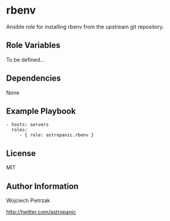 rbenv
========

Ansible role for installing rbenv from the upstream git repository.

Role Variables
--------------

To be defined...

Dependencies
------------

None

Example Playbook
-------------------------

    - hosts: servers
      roles:
         - { role: astropanic.rbenv }

License
-------

MIT

Author Information
------------------

Wojciech Pietrzak

http://twitter.com/astropanic
